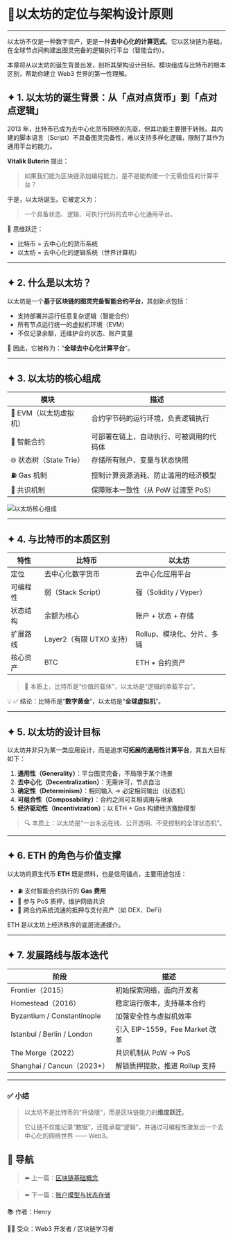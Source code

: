 # 📘以太坊的定位与架构设计原则

---

以太坊不仅是一种数字资产，更是一种**去中心化的计算范式**。它以区块链为基础，在全球节点间构建出图灵完备的逻辑执行平台（智能合约）。

本章将从以太坊的诞生背景出发，剖析其架构设计目标、模块组成与比特币的根本区别，帮助你建立 Web3 世界的第一性理解。

## ✦ 1. 以太坊的诞生背景：从「点对点货币」到「点对点逻辑」

2013 年，比特币已成为去中心化货币网络的先驱，但其功能主要限于转账。其内建的脚本语言（Script）不具备图灵完备性，难以支持多样化逻辑，限制了其作为通用平台的能力。

**Vitalik Buterin** 提出：

> 如果我们能为区块链添加编程能力，是不是能构建一个无需信任的计算平台？
>

于是，以太坊诞生。它被定义为：

> 一个具备状态、逻辑、可执行代码的去中心化通用平台。
>

📌 思维跃迁：

- 比特币 = 去中心化的货币系统
- 以太坊 = 去中心化的逻辑系统（世界计算机）

---

## ✦ 2. 什么是以太坊？

以太坊是一个**基于区块链的图灵完备智能合约平台**，其创新点包括：

- 支持部署并运行任意复杂逻辑（智能合约）
- 所有节点运行统一的虚拟机环境（EVM）
- 不仅记录余额，还维护合约状态、账户变量

📌 因此，它被称为：“**全球去中心化计算平台**”。

---

## ✦ 3. 以太坊的核心组成

| 模块 | 描述 |
| --- | --- |
| 🧠 EVM（以太坊虚拟机） | 合约字节码的运行环境，负责逻辑执行 |
| 📜 智能合约 | 可部署在链上，自动执行、可被调用的代码体 |
| 🌐 状态树（State Trie） | 存储所有账户、变量与状态快照 |
| ⛽ Gas 机制 | 控制计算资源消耗、防止滥用的经济模型 |
| 🔐 共识机制 | 保障账本一致性（从 PoW 过渡至 PoS） |

![以太坊核心组成](../assets/02_eth_section.png.png)

---

## ✦ 4. 与比特币的本质区别

| 特性 | 比特币 | 以太坊 |
| --- | --- | --- |
| 定位 | 去中心化数字货币 | 去中心化应用平台 |
| 可编程性 | 弱（Stack Script） | 强（Solidity / Vyper） |
| 状态结构 | 余额为核心 | 账户 + 状态 + 存储 |
| 扩展路线 | Layer2（有限 UTXO 支持） | Rollup、模块化、分片、多链 |
| 核心资产 | BTC | ETH + 合约资产 |

> 📌 本质上，比特币是“价值的载体”，以太坊是“逻辑的承载平台”。
>
💡
✅ 结论：比特币是“**数字黄金**”，以太坊是“**全球虚拟机**”。

---

## ✦ 5. 以太坊的设计目标

以太坊并非只为某一类应用设计，而是追求**可拓展的通用性计算平台**，其五大目标如下：

1. **通用性（Generality）**：平台图灵完备，不局限于某个场景
2. **去中心化（Decentralization）**：无需许可，节点自治
3. **确定性（Determinism）**：相同输入 → 必定相同输出（状态机）
4. **可组合性（Composability）**：合约之间可互相调用与继承
5. **经济驱动性（Incentivization）**：以 ETH + Gas 构建经济激励模型

> 🔍 本质上：以太坊是“一台永远在线、公开透明、不受控制的全球状态机”。
>

---

## ✦ 6. ETH 的角色与价值支撑

以太坊的原生代币 **ETH** 既是燃料，也是信用锚点，主要用途包括：

- ⛽ 支付智能合约执行的 **Gas 费用**
- 🔐 参与 PoS 质押，维护网络共识
- 🔄 跨合约系统流通的抵押与支付资产（如 DEX、DeFi）

ETH 是以太坊上经济秩序的底层流通媒介。

---

## ✦ 7. 发展路线与版本迭代

| 阶段 | 描述 |
| --- | --- |
| Frontier（2015） | 初始探索网络，面向开发者 |
| Homestead（2016） | 稳定运行版本，支持基本合约 |
| Byzantium / Constantinople | 加强安全性与虚拟机效率 |
| Istanbul / Berlin / London | 引入 EIP-1559，Fee Market 改革 |
| The Merge（2022） | 共识机制从 PoW → PoS |
| Shanghai / Cancun（2023+） | 解锁质押提款，推进 Rollup 支持 |

---

### ✅ 小结

> 以太坊不是比特币的“升级版”，而是区块链能力的**维度跃迁**。
>
>
> 它让链不仅能记录“数据”，还能承载“逻辑”，并通过可编程性激发出一个去中心化的网络世界 —— Web3。
>

## 🔄 导航

> ⬅️ 上一篇：[区块链基础概念](./01_blockchain_basics.md)
>

> ⬅️ 下一篇：[账户模型与状态存储](./03_account_model.md)
>

📚 作者：Henry

👨‍💻 受众：Web3 开发者 / 区块链学习者

